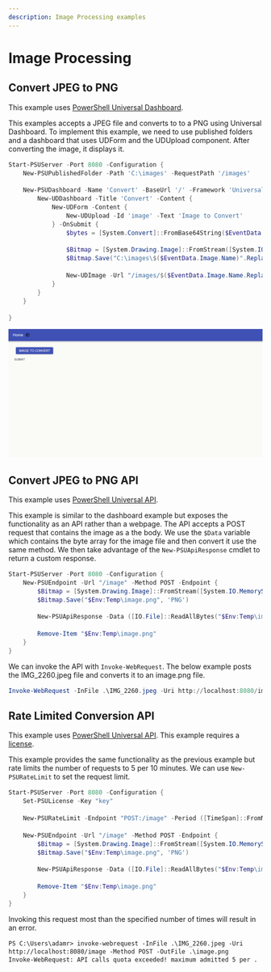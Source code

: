 ```yaml
---
description: Image Processing examples
---
```


# Image Processing

## Convert JPEG to PNG

This example uses [PowerShell Universal Dashboard](../dashboard/about.md). 

This examples accepts a JPEG file and converts to to a PNG using Universal Dashboard. To implement this example, we need to use published folders and a dashboard that uses UDForm and the UDUpload component. After converting the image, it displays it. 

```PowerShell
Start-PSUServer -Port 8080 -Configuration {
    New-PSUPublishedFolder -Path 'C:\images' -RequestPath '/images'

    New-PSUDashboard -Name 'Convert' -BaseUrl '/' -Framework 'UniversalDashboard:Latest' -Content {
        New-UDDashboard -Title 'Convert' -Content {
            New-UDForm -Content {
                New-UDUpload -Id 'image' -Text 'Image to Convert'
            } -OnSubmit {
                $bytes = [System.Convert]::FromBase64String($EventData.image.Data)

                $Bitmap = [System.Drawing.Image]::FromStream([System.IO.MemoryStream]::new($bytes))
                $Bitmap.Save("C:\images\$($EventData.Image.Name)".Replace("jpeg", "png"), 'PNG')

                New-UDImage -Url "/images/$($EventData.Image.Name.Replace('jpeg', 'png'))"
            }
        }
    }

}
```

![](../.gitbook/assets/convert.gif)

## Convert JPEG to PNG API

This example uses [PowerShell Universal API](../api/about.md).

This example is similar to the dashboard example but exposes the functionality as an API rather than a webpage. The API accepts a POST request that contains the image as a the body. We use the `$Data` variable which contains the byte array for the image file and then convert it use the same method. We then take advantage of the `New-PSUApiResponse` cmdlet to return a custom response. 

```PowerShell
Start-PSUServer -Port 8080 -Configuration {
    New-PSUEndpoint -Url "/image" -Method POST -Endpoint {
        $Bitmap = [System.Drawing.Image]::FromStream([System.IO.MemoryStream]::new($Data))
        $Bitmap.Save("$Env:Temp\image.png", 'PNG')

        New-PSUApiResponse -Data ([IO.File]::ReadAllBytes("$Env:Temp\image.png")) -ContentType 'application\png'

        Remove-Item "$Env:Temp\image.png"
    }
}
```

We can invoke the API with `Invoke-WebRequest`. The below example posts the IMG\_2260.jpeg file and converts it to an image.png file.

```PowerShell
Invoke-WebRequest -InFile .\IMG_2260.jpeg -Uri http://localhost:8080/image -Method POST -OutFile .\image.png
```

## Rate Limited Conversion API

This example uses [PowerShell Universal API](../api/about.md). This example requires a [license](../get-started/licensing.md).

This example provides the same functionality as the previous example but rate limits the number of requests to 5 per 10 minutes. We can use `New-PSURateLimit` to set the request limit. 

```PowerShell
Start-PSUServer -Port 8080 -Configuration {
    Set-PSULicense -Key "key"

    New-PSURateLimit -Endpoint "POST:/image" -Period ([TimeSpan]::FromMinutes(10)) -Limit 5

    New-PSUEndpoint -Url "/image" -Method POST -Endpoint {
        $Bitmap = [System.Drawing.Image]::FromStream([System.IO.MemoryStream]::new($Data))
        $Bitmap.Save("$Env:Temp\image.png", 'PNG')

        New-PSUApiResponse -Data ([IO.File]::ReadAllBytes("$Env:Temp\image.png")) -ContentType 'application\png'

        Remove-Item "$Env:Temp\image.png"
    }
} 
```

Invoking this request most than the specified number of times will result in an error. 

```
PS C:\Users\adamr> invoke-webrequest -InFile .\IMG_2260.jpeg -Uri http://localhost:8080/image -Method POST -OutFile .\image.png
Invoke-WebRequest: API calls quota exceeded! maximum admitted 5 per .
```

